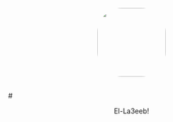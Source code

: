 <div align="center" style="margin-top:6%;margin-bottom:6%;">
 <img style = "width:140px; height:140px;  border-radius:50px;" src="https://imgur.com/n9kK0LE.gif" />
</div>
# <p align="center"> El-La3eeb! </p>

